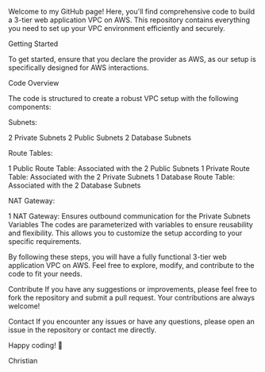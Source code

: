 Welcome to my GitHub page! Here, you'll find comprehensive code to build a 3-tier web application VPC on AWS. This repository contains everything you need to set up your VPC environment efficiently and securely.

Getting Started

To get started, ensure that you declare the provider as AWS, as our setup is specifically designed for AWS interactions.

Code Overview

The code is structured to create a robust VPC setup with the following components:

Subnets:

2 Private Subnets
2 Public Subnets
2 Database Subnets

Route Tables:

1 Public Route Table: Associated with the 2 Public Subnets
1 Private Route Table: Associated with the 2 Private Subnets
1 Database Route Table: Associated with the 2 Database Subnets

NAT Gateway:

1 NAT Gateway: Ensures outbound communication for the Private Subnets
Variables
The codes are parameterized with variables to ensure reusability and flexibility. This allows you to customize the setup according to your specific requirements.

By following these steps, you will have a fully functional 3-tier web application VPC on AWS. Feel free to explore, modify, and contribute to the code to fit your needs.

Contribute If you have any suggestions or improvements, please feel free to fork the repository and submit a pull request. Your contributions are always welcome!

Contact If you encounter any issues or have any questions, please open an issue in the repository or contact me directly.

Happy coding! 🚀

Christian
